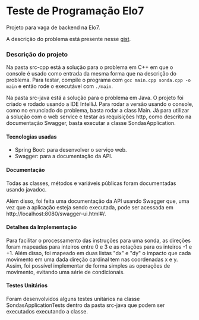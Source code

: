 # Teste de Programação Elo7

Projeto para vaga de backend na Elo7.

A descrição do problema está presente nesse [gist](https://github.com/germanohn/teste-elo7/blob/main/explorando_marte_programming_test.md).

### Descrição do projeto

Na pasta src-cpp está a solução para o problema em C++ em que o
console é usado como entrada da mesma forma que na descrição do
problema. Para testar, compile o programa com
`gcc main.cpp sonda.cpp -o main` e então rode o executável com `./main`.

Na pasta src-java está a solução para o problema em Java. O projeto
foi criado e rodado usando a IDE IntelliJ. Para rodar a versão usando
o console, como no enunciado do problema, basta rodar a class Main. Já
para utilizar a solução com o web service e testar as requisições
http, como descrito na documentação Swagger, basta executar a classe
SondasApplication.

#### Tecnologias usadas

- Spring Boot: para desenvolver o serviço web.
- Swagger: para a documentação da API.

#### Documentação

Todas as classes, métodos e variáveis públicas foram documentadas
usando javadoc.

Além disso, foi feita uma documentação da API usando Swagger que, uma
vez que a aplicação esteja sendo executada, pode ser acessada em
http://localhost:8080/swagger-ui.html#/.

#### Detalhes da Implementação

Para facilitar o processamento das instruções para uma sonda, as
direções foram mapeadas para inteiros entre 0 e 3 e as rotações para
os inteiros -1 e +1. Além disso, foi mapeado em duas listas "dx" e
"dy" o impacto que cada movimento em uma dada direção cardinal tem nas
coordenadas x e y. Assim, foi possível implementar de forma simples as
operações de movimento, evitando uma série de condicionais.

#### Testes Unitários

Foram desenvolvidos alguns testes unitários na classe
SondasApplicationTests dentro da pasta src-java que podem ser
executados executando a classe.
